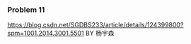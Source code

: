 

### Problem 11
https://blog.csdn.net/SGDBS233/article/details/124399800?spm=1001.2014.3001.5501     BY 杨宇森